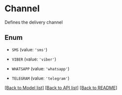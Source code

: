 # Channel

Defines the delivery channel

## Enum

* `SMS` (value: `'sms'`)

* `VIBER` (value: `'viber'`)

* `WHATSAPP` (value: `'whatsapp'`)

* `TELEGRAM` (value: `'telegram'`)

[[Back to Model list]](../README.md#documentation-for-models) [[Back to API list]](../README.md#documentation-for-api-endpoints) [[Back to README]](../README.md)


